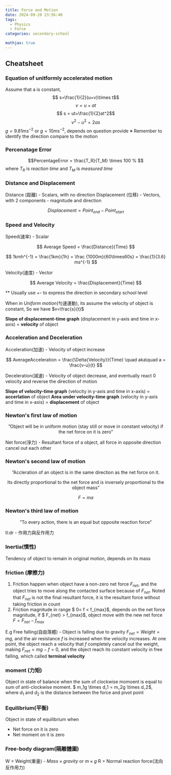 ```yaml
---
title: Force and Motion
date: 2024-09-20 23:56:40
tags:
  - Physics
  - Force
categories: secondary-school

mathjax: true
---
```


## Cheatsheet

### Equation of unitformly accelerated motion

Assume that a is constant,
$$ s=\frac{1}{2}(u+v)\times t$$
$$ v=u + at$$
$$ s = ut+\frac{1}{2}at^2$$
$$v^2 - u^2 = 2as$$
$g = 9.81 ms^{-2}$ or $g = 10 ms^{-2}$, depends on question provide
※ Remember to identify the direction compare to the motion

### Percenatage Error

$$PercentageError = \frac{T_R}{T_M} \times 100 % $$
where ${T_R}$ is _reaction time_ and ${T_M}$ is _measured time_

### Distance and Displacement

Distance (距離) - Scalars, with no direction
Displacement (位移) - Vectors, with 2 components - magnitude and direction

$$Displacement = Point_{end} - Point_{start}$$

### Speed and Velocity

Speed(速率) - Scalar

$$
Average Speed = \frac{Distance}{Time}
$$

$$
1kmh^{-1} = \frac{1km}{1h} = \frac {1000m}{60\times60s} = \frac{1}{3.6} ms^{-1}
$$

Velocity(速度) - Vector

$$
Average Velocity = \frac{Displacement}{Time}
$$

\*\* Usually use +- to express the direction in secondary school level

When in _Uniform motion_(勻速運動), its assume the velocity of object is constant, So we have $v=\frac{s}{t}$

$\textbf{Slope of displacement-time graph}$ (displacement in y-axis and time in x-axis) = $\textbf{velocity}$ of object

### Acceleration and Deceleration

Acceleration(加速) - Velocity of object increase

$$ AverageAcceleration = \frac{\Delta{Velocity}}{Time} \quad aka\quad a = \frac{v-u}{t} $$

Deceleration(減速) - Velocity of object decrease, and eventually react 0 velocity and reverse the direction of motion

$\textbf{Slope of velocity-time graph}$ (velocity in y-axis and time in x-axis) = $\textbf{accerlation}$ of object
$\textbf{Area under velocity-time graph}$ (velocity in y-axis and time in x-axis) = $\textbf{displacement}$ of object

### Newton's first law of motion

$$\text{''Object will be in uniform motion (stay still or move in constant velocity) if the net force on it is zero''} $$

Net force(淨力) - Resultant force of a object, all force in opposite direction cancel out each other

### Newton's second law of motion

$$
\text{''Accleration of an object is in the same direction as the net force on it.}
$$

$$
\text{ Its directly proportional to the net force and is inversely proportional to the object mass''}
$$

$$ F = ma$$

### Newton's third law of motion

$$
\text{ ''To every action, there is an equal but opposite reaction force''}
$$

tl:dr - 作用力與反作用力

### Inertia(慣性)

Tendency of object to remain in original motion, depends on its mass

### friction (摩擦力)

1. Friction happen when object have a non-zero net force $F_{net}$, and the object tries to move along the contacted surface because of $F_{net}$. Noted that $F_{net}$ is not the final resultant force, it is the resultant force without taking friction in count
2. Friction magnitude in range $ 0< f < f\_{max}$, depends on the net force magnitude, if $ F_{net} > f_{max}$, object move with the new net force $F = F_{net} - f_{max}$

E.g Free falling(自由落體) - Object is falling due to gravity $F_{net} = Weight = mg$, and the air resistance _f_ is increased when the velocity increases. At one point, the object reach a velocity that _f_ completely cancel out the weight, making $F_{net} = mg - f = 0$, and the object reach its constant velocity in free falling, which called $\textbf{terminal velocity}$

### moment (力矩)

Object in state of balance when the sum of clockwise momoent is equal to sum of anti-clockwise moment.
$ m_1g \times d_1 = m_2g \times d_2$, where $d_1$ and $d_2$ is the distance between the force and pivot point

### Equilibrium(平衡)

Object in state of equilibrium when

- Net force on it is zero
- Net moment on it is zero

### Free-body diagram(隔離體圖)

W = Weight(重量) - $Mass \times gravity$ or $m\times g$
R = Normal reaction force(法向反作用力)
